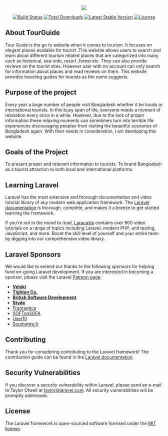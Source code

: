 <p align="center"><img src="https://scontent.fdac6-1.fna.fbcdn.net/v/t1.0-1/c0.93.240.240/p240x240/17498958_1303972459697088_1724447054377721661_n.jpg?oh=5c30c272c806e622431b09842eb9c9a6&oe=5AE38273"></p>

<p align="center">
<a href="https://travis-ci.org/laravel/framework"><img src="https://travis-ci.org/laravel/framework.svg" alt="Build Status"></a>
<a href="https://packagist.org/packages/laravel/framework"><img src="https://poser.pugx.org/laravel/framework/d/total.svg" alt="Total Downloads"></a>
<a href="https://packagist.org/packages/laravel/framework"><img src="https://poser.pugx.org/laravel/framework/v/stable.svg" alt="Latest Stable Version"></a>
<a href="https://packagist.org/packages/laravel/framework"><img src="https://poser.pugx.org/laravel/framework/license.svg" alt="License"></a>
</p>

## About TourGuide

Tour Guide is the go to website when it comes to tourism. It focuses on elegant places available for tourist .This website allows users to search and learn about different tourism related places that are categorized into many such as historical, sea-side, resort ,forest etc. They can also provide reviews on the tourist sites. However user with no account can only search for information about places and read reviews on them. This website provides traveling guides for tourists as the name suggests.

## Purpose of the project
Every year a large number of people visit Bangladesh whether it be locals or international tourists. In this busy span of life, everyone needs a moment of relaxation every once in a while. However, due to the lack of proper information these relaxing moments can sometimes turn into terrible life experiences discouraging peoples from visiting the beautiful scenarios of Bangladesh again. With their needs in consideration, I am developing this website.

 ## Goals of the Project
To present proper and relevant information to tourists. To brand Bangladesh as a tourist attraction to both local and international platforms.


## Learning Laravel

Laravel has the most extensive and thorough documentation and video tutorial library of any modern web application framework. The [Laravel documentation](https://laravel.com/docs) is thorough, complete, and makes it a breeze to get started learning the framework.

If you're not in the mood to read, [Laracasts](https://laracasts.com) contains over 900 video tutorials on a range of topics including Laravel, modern PHP, unit testing, JavaScript, and more. Boost the skill level of yourself and your entire team by digging into our comprehensive video library.

## Laravel Sponsors

We would like to extend our thanks to the following sponsors for helping fund on-going Laravel development. If you are interested in becoming a sponsor, please visit the Laravel [Patreon page](http://patreon.com/taylorotwell):

- **[Vehikl](http://vehikl.com)**
- **[Tighten Co.](https://tighten.co)**
- **[British Software Development](https://www.britishsoftware.co)**
- **[Styde](https://styde.net)**
- [Fragrantica](https://www.fragrantica.com)
- [SOFTonSOFA](https://softonsofa.com/)
- [User10](https://user10.com)
- [Soumettre.fr](https://soumettre.fr/)

## Contributing

Thank you for considering contributing to the Laravel framework! The contribution guide can be found in the [Laravel documentation](http://laravel.com/docs/contributions).

## Security Vulnerabilities

If you discover a security vulnerability within Laravel, please send an e-mail to Taylor Otwell at taylor@laravel.com. All security vulnerabilities will be promptly addressed.

## License

The Laravel framework is open-sourced software licensed under the [MIT license](http://opensource.org/licenses/MIT).
